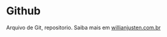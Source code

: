 # Github

Arquivo de Git, repositorio.
Saiba mais em [willianjusten.com.br](hettp://willianjusten.com.br)
